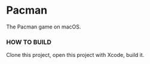 # Pacman

The Pacman game on macOS.

### HOW TO BUILD

Clone this project, open this project with Xcode, build it.
